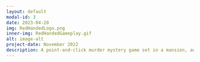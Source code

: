 ```yaml
---
layout: default
modal-id: 3
date: 2023-04-20
img: RedHandedLogo.png
inner-img: RedHandedGameplay.gif
alt: image-alt
project-date: November 2022
description: A point-and-click murder mystery game set in a mansion, and playing as a Detective solving the case. Developed with 3 others within 4 months, Red Handed is now available on <a href="https://bazzagibbs.itch.io/red-handed" target="_blank">Itch.io.<i class="fa-brands fa-fw fa-itch-io"></i></a><br> I was the animator (2D Tween) and <a href="https://www.youtube.com/@RedHandedGame" target="_blank">marketing/social media manager <i class="fa-brands fa-fw fa-youtube"></i></a> of the game, where I produced devlogs during our game's development for our YouTube channel, YouTube shorts to promote the game, and engage our small audience on Twitter.<p> This project was a unique university project, in that we basically had to start from scratch, when we are supposed to continue from a project done in a past semester. We had to carefully plan what we had to do in our weekly scrum meetings, and ensure our work is done according to schedule. Again, we only had 4 months to present this project by the end of the semester.</p> <p> I took the first 3 weeks of the project to learn how to do tween animation using Unity's animator. I was aware of other alternatives I could have used, but they were either outdated, or may require more time learning in. I used some sample sprites provided by Unity and practiced rigging sprites for tweening, while the rest of the team were figuring out Yarn Spinner - our narrative engine of choice, and rapidly prototyping gameplay interaction.</p> <img src="img/portfolio/RedHandedAnim.gif" class="img-responsive img-centered">
---
```

